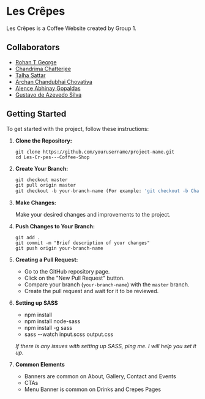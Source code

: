 # Les Crêpes

Les Crêpes is a Coffee Website created by Group 1.

## Collaborators

- [Rohan T George](https://rohantgeorge.com/)
- [Chandrima Chatterjee](mailto:cchatterjee8269@conestogac.on.ca)
- [Talha Sattar](mailto:tsattar5600@conestogac.on.ca)
- [Archan Chandubhai Chovatiya](mailto:achovatiya6373@conestogac.on.ca)
- [Alence Abhinay Gopaldas](mailto:agopaldas0656@conestogac.on.ca)
- [Gustavo de Azevedo Silva](mailto:gdeazevedosilva3413@conestogac.on.ca)

## Getting Started

To get started with the project, follow these instructions:

1. **Clone the Repository:**

   ```
   git clone https://github.com/yourusername/project-name.git
   cd Les-Cr-pes---Coffee-Shop
   ```

2. **Create Your Branch:**

   ```python
   git checkout master
   git pull origin master
   git checkout -b your-branch-name (For example: 'git checkout -b Chadrima' or 'git checkout -b Talha')
   ```

3. **Make Changes:**

   Make your desired changes and improvements to the project.

4. **Push Changes to Your Branch:**

   ```
   git add .
   git commit -m "Brief description of your changes"
   git push origin your-branch-name
   ```

5. **Creating a Pull Request:**

   - Go to the GitHub repository page.
   - Click on the "New Pull Request" button.
   - Compare your branch (`your-branch-name`) with the `master` branch.
   - Create the pull request and wait for it to be reviewed.

6. **Setting up SASS**

   - npm install
   - npm install node-sass
   - npm install -g sass
   - sass --watch input.scss output.css

   _If there is any issues with setting up SASS, ping me. I will help you set it up._

7. **Common Elements**

   - Banners are common on About, Gallery, Contact and Events
   - CTAs
   - Menu Banner is common on Drinks and Crepes Pages
